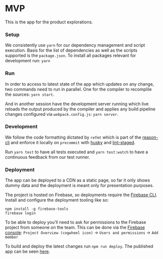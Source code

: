 # MVP

This is the app for the product explorations.

### Setup

We consistently use `yarn` for our dependency management and script execution.
Basis for the list of dependencies as well as the scripts supported is the
`package.json`. To install all packages relevant for development run: `yarn`

### Run

In order to access to latest state of the app which updates on any change, two
commands need to run in parallel. One for the compiler to recomplile the
sources: `yarn start`.

And in another session have the development server running which live reloads
the output produced by the compiler and applies any build pipeline changes
configured via `webpack.config.js`: `yarn server`.

### Development

We follow the code formatting dictated by `refmt` which is part of the
[reason-cli][0] and enforce it locally on `precommit` with [husky][1] and
[lint-staged][2].

Run `yarn test` to have all tests executed and `yarn test:watch` to have
a continuous feedback from our test runner.

### Deployment

The app can be deployed to a CDN as a static page, so far it only shows dummy
data and the deployment is meant only for presentation purposes.

The project is hosted on Firebase, so deployments require the [Firebase CLI][3].
Install and configure the deployment tooling like so:

```
npm install -g firebase-tools
firebase login
```

To be able to deploy you'll need to ask for permissions to the Firebase project
from someone on the team. This can be done via the [Firebase console][4]:
`Project Overview (cogwheel icon)` -> `Users and permissions` -> `Add member`

To build and deploy the latest changes run `npm run deploy`. The published
app can be seen [here][5].


[0]: https://github.com/reasonml/reason-cli
[1]: https://github.com/typicode/husky
[2]: https://github.com/okonet/lint-staged
[3]: https://firebase.google.com/docs/cli/
[4]: https://console.firebase.google.com/project/product-mvp-gf3s2
[5]: https://product-mvp-gf3s2.firebaseapp.com
